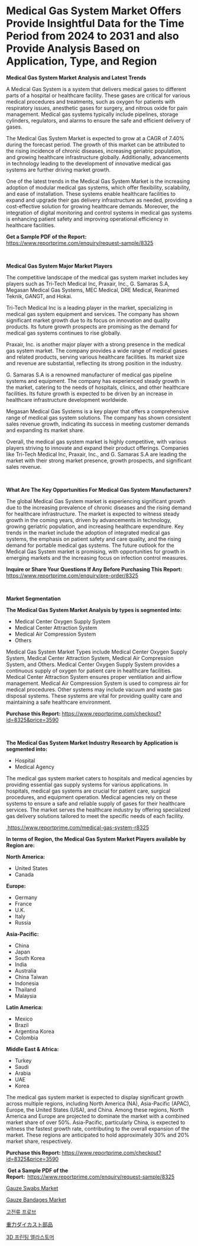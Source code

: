 <p><h1>Medical Gas System Market Offers Provide Insightful Data for the Time Period from 2024 to 2031 and also Provide Analysis Based on Application, Type, and Region</h1></p><p><strong>Medical Gas System Market Analysis and Latest Trends</strong></p>
<p><p>A Medical Gas System is a system that delivers medical gases to different parts of a hospital or healthcare facility. These gases are critical for various medical procedures and treatments, such as oxygen for patients with respiratory issues, anesthetic gases for surgery, and nitrous oxide for pain management. Medical gas systems typically include pipelines, storage cylinders, regulators, and alarms to ensure the safe and efficient delivery of gases.</p><p>The Medical Gas System Market is expected to grow at a CAGR of 7.40% during the forecast period. The growth of this market can be attributed to the rising incidence of chronic diseases, increasing geriatric population, and growing healthcare infrastructure globally. Additionally, advancements in technology leading to the development of innovative medical gas systems are further driving market growth.</p><p>One of the latest trends in the Medical Gas System Market is the increasing adoption of modular medical gas systems, which offer flexibility, scalability, and ease of installation. These systems enable healthcare facilities to expand and upgrade their gas delivery infrastructure as needed, providing a cost-effective solution for growing healthcare demands. Moreover, the integration of digital monitoring and control systems in medical gas systems is enhancing patient safety and improving operational efficiency in healthcare facilities.</p></p>
<p><strong>Get a Sample PDF of the Report:&nbsp;</strong> <a href="https://www.reportprime.com/enquiry/request-sample/8325">https://www.reportprime.com/enquiry/request-sample/8325</a></p>
<p>&nbsp;</p>
<p><strong>Medical Gas System Major Market Players</strong></p>
<p><p>The competitive landscape of the medical gas system market includes key players such as Tri-Tech Medical Inc, Praxair, Inc., G. Samaras S.A, Megasan Medical Gas Systems, MEC Medical, DRE Medical, Reanimed Teknik, GANGT, and Hokai. </p><p>Tri-Tech Medical Inc is a leading player in the market, specializing in medical gas system equipment and services. The company has shown significant market growth due to its focus on innovation and quality products. Its future growth prospects are promising as the demand for medical gas systems continues to rise globally.</p><p>Praxair, Inc. is another major player with a strong presence in the medical gas system market. The company provides a wide range of medical gases and related products, serving various healthcare facilities. Its market size and revenue are substantial, reflecting its strong position in the industry.</p><p>G. Samaras S.A is a renowned manufacturer of medical gas pipeline systems and equipment. The company has experienced steady growth in the market, catering to the needs of hospitals, clinics, and other healthcare facilities. Its future growth is expected to be driven by an increase in healthcare infrastructure development worldwide.</p><p>Megasan Medical Gas Systems is a key player that offers a comprehensive range of medical gas system solutions. The company has shown consistent sales revenue growth, indicating its success in meeting customer demands and expanding its market share.</p><p>Overall, the medical gas system market is highly competitive, with various players striving to innovate and expand their product offerings. Companies like Tri-Tech Medical Inc, Praxair, Inc., and G. Samaras S.A are leading the market with their strong market presence, growth prospects, and significant sales revenue.</p></p>
<p>&nbsp;</p>
<p><strong>What Are The Key Opportunities For Medical Gas System Manufacturers?</strong></p>
<p><p>The global Medical Gas System market is experiencing significant growth due to the increasing prevalence of chronic diseases and the rising demand for healthcare infrastructure. The market is expected to witness steady growth in the coming years, driven by advancements in technology, growing geriatric population, and increasing healthcare expenditure. Key trends in the market include the adoption of integrated medical gas systems, the emphasis on patient safety and care quality, and the rising demand for portable medical gas systems. The future outlook for the Medical Gas System market is promising, with opportunities for growth in emerging markets and the increasing focus on infection control measures.</p></p>
<p><strong>Inquire or Share Your Questions If Any Before Purchasing This Report:</strong> <a href="https://www.reportprime.com/enquiry/pre-order/8325">https://www.reportprime.com/enquiry/pre-order/8325</a></p>
<p>&nbsp;</p>
<p><strong>Market Segmentation</strong></p>
<p><strong>The Medical Gas System Market Analysis by types is segmented into:</strong></p>
<p><ul><li>Medical Center Oxygen Supply System</li><li>Medical Center Attraction System</li><li>Medical Air Compression System</li><li>Others</li></ul></p>
<p><p>Medical Gas System Market Types include Medical Center Oxygen Supply System, Medical Center Attraction System, Medical Air Compression System, and Others. Medical Center Oxygen Supply System provides a continuous supply of oxygen for patient care in healthcare facilities. Medical Center Attraction System ensures proper ventilation and airflow management. Medical Air Compression System is used to compress air for medical procedures. Other systems may include vacuum and waste gas disposal systems. These systems are vital for providing quality care and maintaining a safe healthcare environment.</p></p>
<p><strong>Purchase this Report:&nbsp;</strong><a href="https://www.reportprime.com/checkout?id=8325&price=3590">https://www.reportprime.com/checkout?id=8325&price=3590</a></p>
<p>&nbsp;</p>
<p><strong>The Medical Gas System Market Industry Research by Application is segmented into:</strong></p>
<p><ul><li>Hospital</li><li>Medical Agency</li></ul></p>
<p><p>The medical gas system market caters to hospitals and medical agencies by providing essential gas supply systems for various applications. In hospitals, medical gas systems are crucial for patient care, surgical procedures, and equipment operation. Medical agencies rely on these systems to ensure a safe and reliable supply of gases for their healthcare services. The market serves the healthcare industry by offering specialized gas delivery solutions tailored to meet the specific needs of each facility.</p></p>
<p><a href="https://www.reportprime.com/medical-gas-system-r8325">&nbsp;https://www.reportprime.com/medical-gas-system-r8325</a></p>
<p><strong>In terms of Region, the Medical Gas System Market Players available by Region are:</strong></p>
<p>
    <p> <strong> North America: </strong>
        <ul>
            <li>United States</li>
            <li>Canada</li>
        </ul>
        </p> 
    <p> <strong> Europe: </strong>
        <ul>
            <li>Germany</li>
            <li>France</li>
            <li>U.K.</li>
            <li>Italy</li>
            <li>Russia</li>
        </ul>
        </p> 
    <p> <strong> Asia-Pacific: </strong>
        <ul>
            <li>China</li>
            <li>Japan</li>
            <li>South Korea</li>
            <li>India</li>
            <li>Australia</li>
            <li>China Taiwan</li>
            <li>Indonesia</li>
            <li>Thailand</li>
            <li>Malaysia</li>
        </ul>
        </p> 
    <p> <strong> Latin America: </strong>
        <ul>
            <li>Mexico</li>
            <li>Brazil</li>
            <li>Argentina Korea</li>
            <li>Colombia</li>
        </ul>
        </p> 
    <p> <strong> Middle East & Africa: </strong>
        <ul>
            <li>Turkey</li>
            <li>Saudi</li>
            <li>Arabia</li>
            <li>UAE</li>
            <li>Korea</li>
        </ul>
    </p>
    </p>
<p><p>The medical gas system market is expected to display significant growth across multiple regions, including North America (NA), Asia-Pacific (APAC), Europe, the United States (USA), and China. Among these regions, North America and Europe are projected to dominate the market with a combined market share of over 50%. Asia-Pacific, particularly China, is expected to witness the fastest growth rate, contributing to the overall expansion of the market. These regions are anticipated to hold approximately 30% and 20% market share, respectively.</p></p>
<p><strong>Purchase this Report: </strong><a href="https://www.reportprime.com/checkout?id=8325&price=3590">https://www.reportprime.com/checkout?id=8325&price=3590</a></p>
<p>&nbsp;<strong>Get a Sample PDF of the Report:&nbsp;&nbsp;</strong><a href="https://www.reportprime.com/enquiry/request-sample/8325">https://www.reportprime.com/enquiry/request-sample/8325</a></p>
<p><strong></strong></p>
<p><p><a href="https://github.com/AndreanneHane2023/Market-Research-Report-List-1/blob/main/gauze-swabs-market.md">Gauze Swabs Market</a></p><p><a href="https://github.com/RyleeBauch2023/Market-Research-Report-List-1/blob/main/gauze-bandages-market.md">Gauze Bandages Market</a></p><p><a href="https://github.com/WilburKihn5676/Market-Research-Report-List-1/blob/main/209778773006.md">고전류 프로브</a></p><p><a href="https://github.com/dzy793153605/Market-Research-Report-List-2/blob/main/508772377219.md">重力ダイカスト部品</a></p><p><a href="https://github.com/vseigx30c9a1j/Market-Research-Report-List-2/blob/main/708112073005.md">3D 프린팅 엘라스토머</a></p></p>